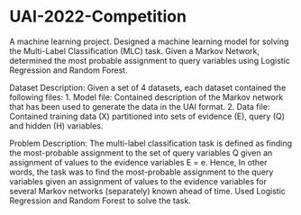 # UAI-2022-Competition
A machine learning project. 
Designed a machine learning model for solving the Multi-Label Classification (MLC) task. 
Given a Markov Network, determined the most probable assignment to query variables using Logistic Regression and Random Forest.

Dataset Description: Given a set of 4 datasets, each dataset contained the following files: 1. Model file: Contained description of the Markov network that has been used to generate the data in the UAI format. 2. Data file: Contained training data (X) partitioned into sets of evidence (E), query (Q) and hidden (H) variables.

Problem Description: The multi-label classification task is defined as finding the most-probable assignment to the set of query variables Q given an assignment of values to the evidence variables E = e. Hence, In other words, the task was to find the most-probable assignment to the query variables given an assignment of values to the evidence variables for several Markov networks (separately) known ahead of time. Used Logistic Regression and Random Forest to solve the task.
